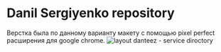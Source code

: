 # Danil Sergiyenko repository

Верстка была по данному варианту макету с помощью pixel perfect расширения для google chrome. 
![layout danteez - service diroctory](http://take.ms/h4Nzw)

